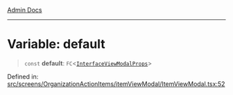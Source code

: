 [Admin Docs](/)

***

# Variable: default

> `const` **default**: `FC`\<[`InterfaceViewModalProps`](screens\OrganizationActionItems\itemViewModal\ItemViewModal\README\interfaces\InterfaceViewModalProps.md)\>

Defined in: [src/screens/OrganizationActionItems/itemViewModal/ItemViewModal.tsx:52](https://github.com/PalisadoesFoundation/talawa-admin/blob/main/src/screens/OrganizationActionItems/itemViewModal/ItemViewModal.tsx#L52)
